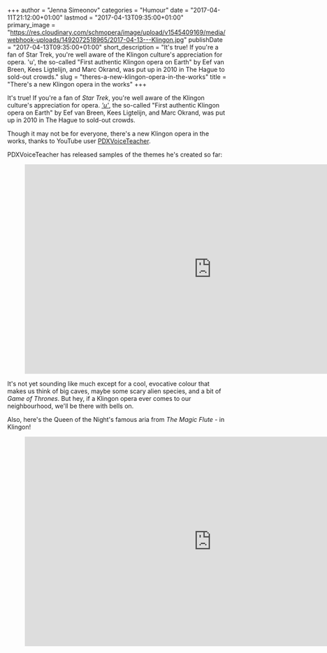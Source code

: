 +++
author = "Jenna Simeonov"
categories = "Humour"
date = "2017-04-11T21:12:00+01:00"
lastmod = "2017-04-13T09:35:00+01:00"
primary_image = "https://res.cloudinary.com/schmopera/image/upload/v1545409169/media/webhook-uploads/1492072518965/2017-04-13---Klingon.jpg"
publishDate = "2017-04-13T09:35:00+01:00"
short_description = "It&#039;s true! If you&#039;re a fan of Star Trek, you&#039;re well aware of the Klingon culture&#039;s appreciation for opera. &#039;u&#039;, the so-called &quot;First authentic Klingon opera on Earth&quot; by Eef van Breen, Kees Ligtelijn, and Marc Okrand, was put up in 2010 in The Hague to sold-out crowds."
slug = "theres-a-new-klingon-opera-in-the-works"
title = "There&#039;s a new Klingon opera in the works"
+++

It's true! If you're a fan of *Star Trek*, you're well aware of the Klingon culture's appreciation for opera. [*'u'*](https://en.wikipedia.org/wiki/%E2%80%99u%E2%80%99), the so-called "First authentic Klingon opera on Earth" by Eef van Breen, Kees Ligtelijn, and Marc Okrand, was put up in 2010 in The Hague to sold-out crowds.

Though it may not be for everyone, there's a new Klingon opera in the works, thanks to YouTube user [PDXVoiceTeacher](https://www.youtube.com/channel/UCGUEB5QsZ-t41sx_lvzYTfA).

PDXVoiceTeacher has released samples of the themes he's created so far:

<figure data-type="video">
<iframe width="854" height="480" src="https://www.youtube.com/embed/ERqNuwBSdpg" frameborder="0" allowfullscreen></iframe>
</figure>

It's not yet sounding like much except for a cool, evocative colour that makes us think of big caves, maybe some scary alien species, and a bit of *Game of Thrones*. But hey, if a Klingon opera ever comes to our neighbourhood, we'll be there with bells on.

Also, here's the Queen of the Night's famous aria from *The Magic Flute* - in Klingon!

<figure data-type="video">
<iframe width="854" height="480" src="https://www.youtube.com/embed/PyrLsA-9qso" frameborder="0" allowfullscreen></iframe>
</figure>
